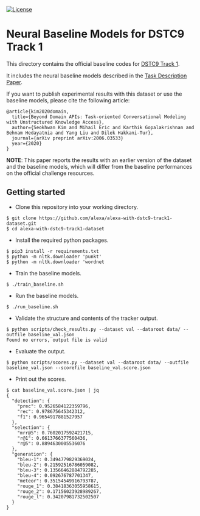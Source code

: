 [![License](https://img.shields.io/badge/License-Apache%202.0-blue.svg)](https://opensource.org/licenses/Apache-2.0)

# Neural Baseline Models for DSTC9 Track 1

This directory contains the official baseline codes for [DSTC9 Track 1](../README.md).

It includes the neural baseline models described in the [Task Description Paper](https://arxiv.org/abs/2006.03533).

If you want to publish experimental results with this dataset or use the baseline models, please cite the following article:
```
@article{kim2020domain,
  title={Beyond Domain APIs: Task-oriented Conversational Modeling with Unstructured Knowledge Access},
  author={Seokhwan Kim and Mihail Eric and Karthik Gopalakrishnan and Behnam Hedayatnia and Yang Liu and Dilek Hakkani-Tur},
  journal={arXiv preprint arXiv:2006.03533}
  year={2020}
}
```

**NOTE**: This paper reports the results with an earlier version of the dataset and the baseline models, which will differ from the baseline performances on the official challenge resources.

## Getting started

* Clone this repository into your working directory.

``` shell
$ git clone https://github.com/alexa/alexa-with-dstc9-track1-dataset.git
$ cd alexa-with-dstc9-track1-dataset
```

* Install the required python packages.

``` shell
$ pip3 install -r requirements.txt
$ python -m nltk.downloader 'punkt'
$ python -m nltk.downloader 'wordnet
```

* Train the baseline models.

``` shell
$ ./train_baseline.sh
```

* Run the baseline models.

``` shell
$ ./run_baseline.sh
```

* Validate the structure and contents of the tracker output.

``` shell
$ python scripts/check_results.py --dataset val --dataroot data/ --outfile baseline_val.json
Found no errors, output file is valid
```

* Evaluate the output.

``` shell
$ python scripts/scores.py --dataset val --dataroot data/ --outfile baseline_val.json --scorefile baseline_val.score.json
```

* Print out the scores.

``` shell
$ cat baseline_val.score.json | jq
{
  "detection": {
    "prec": 0.9526584122359796,
    "rec": 0.978675645342312,
    "f1": 0.9654917881527957
  },
  "selection": {
    "mrr@5": 0.7602017592421715,
    "r@1": 0.6613766377560436,
    "r@5": 0.8894630005536076
  },
  "generation": {
    "bleu-1": 0.3494779829369024,
    "bleu-2": 0.21592516786059082,
    "bleu-3": 0.13566462884792285,
    "bleu-4": 0.092676787701347,
    "meteor": 0.35154549916793787,
    "rouge_1": 0.38418363055958615,
    "rouge_2": 0.17156023928989267,
    "rouge_l": 0.34207981732502507
  }
}
```

